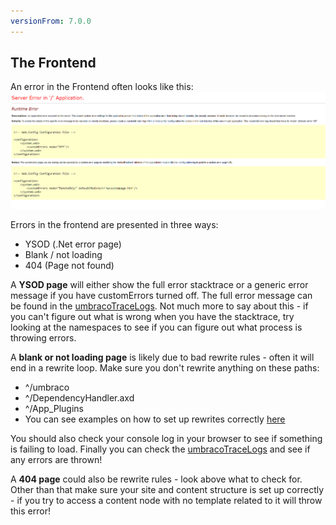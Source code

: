 ```yaml
---
versionFrom: 7.0.0
---
```


## The Frontend

An error in the Frontend often looks like this:
![Frontend error](images/frontend-error.png)

Errors in the frontend are presented in three ways:
* YSOD (.Net error page)
* Blank / not loading
* 404 (Page not found)

A **YSOD page** will either show the full error stacktrace or a generic error message if you have customErrors turned off. The full error message can be found in the [umbracoTraceLogs](Log-Files/#umbraco-logs). Not much more to say about this - if you can't figure out what is wrong when you have the stacktrace, try looking at the namespaces to see if you can figure out what process is throwing errors.

A **blank or not loading page** is likely due to bad rewrite rules - often it will end in a rewrite loop. Make sure you don't rewrite anything on these paths:
* ^/umbraco 
* ^/DependencyHandler.axd
* ^/App_Plugins
* You can see examples on how to set up rewrites correctly [here](../Set-Up/Manage-Domains/Rewrites-on-Cloud)

You should also check your console log in your browser to see if something is failing to load. Finally you can check the [umbracoTraceLogs](Log-Files/#umbraco-logs) and see if any errors are thrown!

A **404 page** could also be rewrite rules - look above what to check for. Other than that make sure your site and content structure is set up correctly - if you try to access a content node with no template related to it will throw this error!

